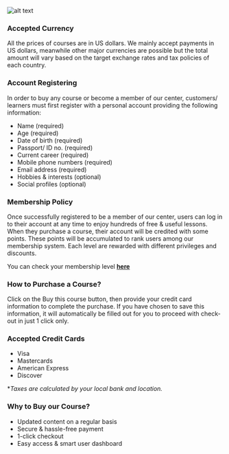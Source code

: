 ![alt text](/images/purchase-guide/purchase-guide.jpg)

### Accepted Currency

All the prices of courses are in US dollars. We mainly accept payments in US dollars, meanwhile other major currencies are possible but the total amount will vary based on the target exchange rates and tax policies of each country.

### Account Registering

In order to buy any course or become a member of our center, customers/ learners must first register with a personal account providing the following information:

-   Name (required)
-   Age (required)
-   Date of birth (required)
-   Passport/ ID no. (required)
-   Current career (required)
-   Mobile phone numbers (required)
-   Email address (required)
-   Hobbies & interests (optional)
-   Social profiles (optional)

### Membership Policy

Once successfully registered to be a member of our center, users can log in to their account at any time to enjoy hundreds of free & useful lessons. When they purchase a course, their account will be credited with some points. These points will be accumulated to rank users among our membership system. Each level are rewarded with different privileges and discounts.

You can check your membership level **[here](https://www.example.com)**

### How to Purchase a Course?

Click on the Buy this course button, then provide your credit card information to complete the purchase. If you have chosen to save this information, it will automatically be filled out for you to proceed with check-out in just 1 click only.

### Accepted Credit Cards

-   Visa
-   Mastercards
-   American Express
-   Discover

\*_Taxes are calculated by your local bank and location._

### Why to Buy our Course?

-   Updated content on a regular basis
-   Secure & hassle-free payment
-   1-click checkout
-   Easy access & smart user dashboard
